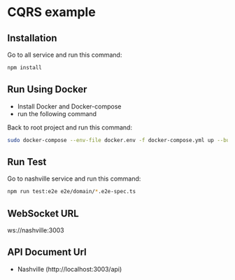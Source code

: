 # CQRS example

## Installation

Go to all service and run this command:

```bash
npm install
```

## Run Using Docker

- Install Docker and Docker-compose
- run the following command

Back to root project and run this command:

```bash
sudo docker-compose --env-file docker.env -f docker-compose.yml up --build
```

## Run Test

Go to nashville service and run this command:

```bash
npm run test:e2e e2e/domain/*.e2e-spec.ts
```

## WebSocket URL

ws://nashville:3003

## API Document Url

- Nashville (http://localhost:3003/api)
